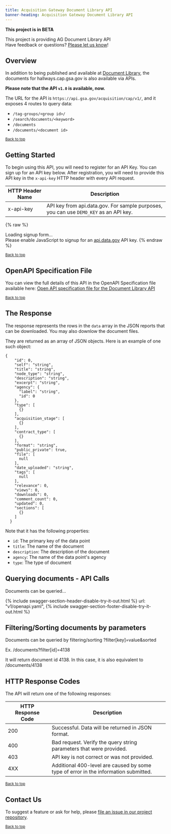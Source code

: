 ```yaml
---
title: Acquisition Gateway Document Library API
banner-heading: Acquisition Gateway Document Library API
---
```



<!-- Alpha status alert -->
<div class="usa-alert usa-alert-warning" id="site-wide-alert" role="alert">
   <div class="usa-alert-body">
     <strong>
       This project is in BETA       
     </strong>
     <p class="usa-alert-text">
        This project is providing AG Document Library API</br>
        Have feedback or questions? <a href="https://github.com/GSA/ag-api/issues">Please let us know</a>!
     </p>
   </div>
 </div>
<!-- end Alpha status alert -->


## Overview

In addition to being published and available at <a href="https://hallways.cap.gsa.gov/app/#/tutorials/document-library">Document Library</a>, the documents for hallways.cap.gsa.gov is also available via APIs.

**Please note that the API `v1.0` is available, now.**

The URL for the API is `https://api.gsa.gov/acquisition/cap/v1/`, and it exposes 4 routes to query data:

- `/tag-groups/<group id>/`
- `/search/documents/<keyword>`
- `/documents`
- `/documents/<document id>`

<p><small><a href="#">Back to top</a></small></p>

## Getting Started

To begin using this API, you will need to register for an API Key. You can sign up for an API key below.  After registration, you will need to provide this API key in the `x-api-key` HTTP header with every API request.

| HTTP Header Name | Description |
| ---- | ----------- |
| x-api-key | API key from api.data.gov.  For sample purposes, you can use `DEMO_KEY` as an API key. |



{% raw %}
<div id="ag-api_signup">Loading signup form...</div>
<script type="text/javascript">
  /* * * CONFIGURATION VARIABLES: EDIT BEFORE PASTING INTO YOUR WEBPAGE * * */
  var apiUmbrellaSignupOptions = {
    // Pick a short, unique name to identify your site, like 'gsa-auctions'
    // in this example.
    registrationSource: 'gsa-ag-api',

    // Enter the API key you signed up for and specially configured for this
    // API key signup embed form.
    apiKey: 'Wjww6pZMosePwXxnz7foeWBYa0ADCcw1NIMfuOoP',

    // Provide an example URL you want to show to users after they signup.
    // This can be any API endpoint on your server, and you can use the
    // special {{api_key}} variable to automatically substitute in the API
    // key the user just signed up for.
    exampleApiUrl: 'https://api.gsa.gov/acquisition/cap/v1/documents?api_key={{api_key}}',

    // OPTIONAL: Provide extra content to display on the signup confirmation
    // page. This will be displayed below the user's API key and the example
    // API URL are shown. HTML is allowed. Defaults to ""
    // signupConfirmationMessage: '',

    // OPTIONAL: Provide a URL to your own contact page to link to for user
    // support. Defaults to "https://api.data.gov/contact/"
    contactUrl: 'https://github.com/GSA/ag-api/issues',

    // OPTIONAL: Set to true to verify the user's e-mail address by only
    // sending them their API key via e-mail, and not displaying it on the
    // signup confirmation web page. Defaults to false.
    // verifyEmail: true,

    // OPTIONAL: Set to false to disable sending a welcome e-mail to the
    // user after signing up. Defaults to true.
    // sendWelcomeEmail: false,

    // OPTIONAL: Provide the name of your developer site. This will appear
    // in the subject of the welcome e-mail as "Your {{siteName}} API key".
    // Defaults to "api.data.gov".
    // siteName: 'GSA Developer Network',

    // OPTIONAL: Provide a custom sender name for who the welcome email
    // appears from. The actual address will be "noreply@api.data.gov", but
    // this will change the name of the displayed sender in this fashion:
    // "{{emailFromName}} <noreply@api.data.gov>". Defaults to "".
    // emailFromName: 'GSA Developer Network',

    // OPTIONAL: Provide an extra input field to ask for the user's website.
    // Defaults to false.
    // websiteInput: true,

    // OPTIONAL: Provide an extra checkbox asking the user to agree to terms
    // and conditions before signing up. Defaults to false.
    // termsCheckbox: true,

    // OPTIONAL: If the terms & conditions checkbox is enabled, link to this
    // URL for your API's terms & conditions. Defaults to "".
    // termsUrl: "https://agency.gov/api-terms/",
  };

  /* * * DON'T EDIT BELOW THIS LINE * * */
  (function() {
    var apiUmbrella = document.createElement('script'); apiUmbrella.type = 'text/javascript'; apiUmbrella.async = true;
    apiUmbrella.src = 'https://api.data.gov/static/javascripts/signup_embed.js';
    (document.getElementsByTagName('head')[0] || document.getElementsByTagName('body')[0]).appendChild(apiUmbrella);
  })();
</script>
<noscript>Please enable JavaScript to signup for an <a href="http://api.data.gov/">api.data.gov</a> API key.</noscript>
{% endraw %} 

<p><small><a href="#">Back to top</a></small></p>

## OpenAPI Specification File

You can view the full details of this API in the OpenAPI Specification file available here:
<a href="v1/openapi.yaml">Open API specification file for the Document Library API</a>

<p><small><a href="#">Back to top</a></small></p>


## The Response

The response represents the rows in the `data` array in the JSON reports that can be downloaded. You may also downlow the document files. 

They are returned as an array of JSON objects. Here is an example of one such object:

```
{
    "id": 0,
    "self": "string",
    "title": "string",
    "node_type": "string",
    "description": "string",
    "excerpt": "string",
    "agency": {
      "label": "string",
      "id": 0
    },
    "type": [
      {}
    ],
    "acquisition_stage": [
      {}
    ],
    "contract_type": [
      {}
    ],
    "format": "string",
    "public_private": true,
    "file": [
      null
    ],
    "date_uploaded": "string",
    "tags": [
      null
    ],
    "relevance": 0,
    "views": 0,
    "downloads": 0,
    "comment_count": 0,
    "updated": 0,
    "sections": [
      {}
    ]
  }
```

Note that it has the following properties:

- `id`: The primary key of the data point
- `title`: The name of the document
- `description`: The description of the document
- `agency`: The name of the data point's agency
- `type`: The type of document

## Querying documents - API Calls

Documents can be queried...

{% include swagger-section-header-disable-try-it-out.html %}
    url: "v1/openapi.yaml", 
{% include swagger-section-footer-disable-try-it-out.html %}


## Filtering/Sorting documents by parameters

Documents can be queried by filtering/sorting ?filter[key]=value&sorted

Ex. /documents?filter[id]=4138

It will return document id 4138. In this case, it is also equivalent to /documents/4138

## HTTP Response Codes

The API will return one of the following responses:

| HTTP Response Code | Description |
| ---- | ----------- |
| 200 | Successful. Data will be returned in JSON format. |
| 400 | Bad request. Verify the query string parameters that were provided. |
| 403 | API key is not correct or was not provided. |
| 4XX | Additional 400-level are caused by some type of error in the information submitted. |

<p><small><a href="#">Back to top</a></small></p>


## Contact Us

To suggest a feature or ask for help, please [file an issue in our project repository](https://github.com/GSA/ag-api/issues).    

<p><small><a href="#">Back to top</a></small></p>


